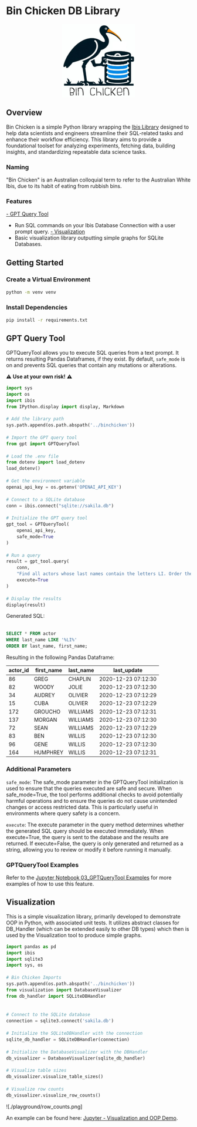 # Bin Chicken DB Library

<p align="center">
<img src="bin_chicken_logo.png" style="display: block; margin: 0 auto; width: 200px; height: 200px;">
</p>

## Overview
Bin Chicken is a simple Python library wrapping the [Ibis Library](https://ibis-project.org/) designed to help data scientists and engineers streamline their SQL-related tasks and enhance their workflow efficiency. This library aims to provide a foundational toolset for analyzing experiments, fetching data, building insights, and standardizing repeatable data science tasks.

### Naming

"Bin Chicken" is an Australian colloquial term to refer to the Australian White Ibis, due to its habit of eating from rubbish bins.

### Features

[- GPT Query Tool](#gpt-query-tool)
  - Run SQL commands on your Ibis Database Connection with a user prompt query.
[- Visualization](#visualization)
  - Basic visualization library outputting simple graphs for SQLite Databases.


## Getting Started

### Create a Virtual Environment

```bash
python -m venv venv
```

### Install Dependencies

```bash
pip install -r requirements.txt
```

## GPT Query Tool

GPTQueryTool allows you to execute SQL queries from a text prompt. It returns resulting Pandas Dataframes, if they exist.
By default, `safe_mode` is on and prevents SQL queries that contain any mutations or alterations. 

⚠️  **Use at your own risk!** ⚠️ 

```python
import sys
import os
import ibis
from IPython.display import display, Markdown

# Add the library path
sys.path.append(os.path.abspath('../binchicken'))

# Import the GPT query tool
from gpt import GPTQueryTool

# Load the .env file
from dotenv import load_dotenv
load_dotenv()

# Get the environment variable
openai_api_key = os.getenv('OPENAI_API_KEY')

# Connect to a SQLite database
conn = ibis.connect("sqlite://sakila.db")

# Initialize the GPT query tool
gpt_tool = GPTQueryTool(
    openai_api_key,
    safe_mode=True
)

# Run a query
result = gpt_tool.query(
    conn, 
    "Find all actors whose last names contain the letters LI. Order the rows by last name and first name, in that order",
    execute=True
)

# Display the results
display(result)

```

Generated SQL: 

```sql

SELECT * FROM actor
WHERE last_name LIKE '%LI%'
ORDER BY last_name, first_name;
```

Resulting in the following Pandas Dataframe:

actor_id | first_name | last_name | last_update
--- | --- | --- | ---
86 | GREG | CHAPLIN | 2020-12-23 07:12:30
82 | WOODY | JOLIE | 2020-12-23 07:12:30
34 | AUDREY | OLIVIER | 2020-12-23 07:12:29
15 | CUBA | OLIVIER | 2020-12-23 07:12:29
172 | GROUCHO | WILLIAMS | 2020-12-23 07:12:31
137 | MORGAN | WILLIAMS | 2020-12-23 07:12:30
72 | SEAN | WILLIAMS | 2020-12-23 07:12:29
83 | BEN | WILLIS | 2020-12-23 07:12:30
96 | GENE | WILLIS | 2020-12-23 07:12:30
164 | HUMPHREY | WILLIS | 2020-12-23 07:12:31


### Additional Parameters

`safe_mode`:
The safe_mode parameter in the GPTQueryTool initialization is used to ensure that the queries executed are safe and secure. When safe_mode=True, the tool performs additional checks to avoid potentially harmful operations and to ensure the queries do not cause unintended changes or access restricted data. This is particularly useful in environments where query safety is a concern.

`execute`:
The execute parameter in the query method determines whether the generated SQL query should be executed immediately. When execute=True, the query is sent to the database and the results are returned. If execute=False, the query is only generated and returned as a string, allowing you to review or modify it before running it manually.

### GPTQueryTool Examples

Refer to the [Jupyter Notebook 03_GPTQueryTool Examples](https://github.com/e-loughlin/bin-chicken/blob/main/playground/03_GPTQueryTool.ipynb) for more examples of how to use this feature.

## Visualization

This is a simple visualization library, primarily developed to demonstrate OOP in Python, with associated unit tests. 
It utilizes abstract classes for DB_Handler (which can be extended easily to other DB types) which then is used by the Visualization tool to produce simple graphs.

```python
import pandas as pd
import ibis
import sqlite3
import sys, os 

# Bin Chicken Imports
sys.path.append(os.path.abspath('../binchicken'))
from visualization import DatabaseVisualizer
from db_handler import SQLiteDBHandler


# Connect to the SQLite database
connection = sqlite3.connect('sakila.db')

# Initialize the SQLiteDBHandler with the connection
sqlite_db_handler = SQLiteDBHandler(connection)

# Initialize the DatabaseVisualizer with the DBHandler
db_visualizer = DatabaseVisualizer(sqlite_db_handler)

# Visualize table sizes
db_visualizer.visualize_table_sizes()

# Visualize row counts
db_visualizer.visualize_row_counts()

```

![./playground/row_counts.png]

An example can be found here: [Jupyter - Visualization and OOP Demo](https://github.com/e-loughlin/bin-chicken/blob/main/playground/04_Python_Inheritance_Practice.ipynb).

